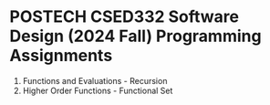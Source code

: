 POSTECH CSED332 Software Design (2024 Fall) Programming Assignments
===================================================================================

1. Functions and Evaluations - Recursion
2. Higher Order Functions - Functional Set